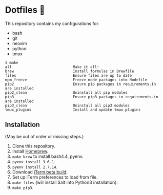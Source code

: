 Dotfiles 🌴
==========

This repository contains my configurations for:
- bash
- git
- neovim
- python
- tmux

```
$ make
all                            Make it all!
brew                           Install formulas in Brewfile
files                          Ensure files are up to date
npm_freeze                     Freeze node packages into Nodefile
pip2                           Ensure pip packages in requirements.in are installed
pip2_clean                     Uninstall all pip modules
pip3                           Ensure pip3 packages in requirements.in are installed
pip3_clean                     Uninstall all pip3 modules
tmux_plugins                   Install and update tmux plugins
```

Installation
------------

(May be out of order or missing steps.)

1. Clone this repository.
1. Install [Homebrew](https://brew.sh/).
1. `make brew` to install bash4.4, pyenv.
1. `pyenv install 3.6.1`.
1. `pyenv install 2.7.14`.
1. Download [iTerm beta build](https://www.iterm2.com/downloads.html).
1. Set up iTerm preferences to load from file.
1. `make files` (will install Salt into Python3 installation).
1. `make pip3`.
